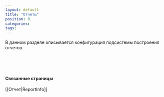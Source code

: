 ```yaml
---
layout: default
title: "Отчеты"
position: 0
categories: 
tags: 
---
```


В данном разделе описывается конфигурация подсистемы построения отчетов.

 



 

#### Связанные страницы

[[Отчет|ReportInfo]]

 

 

